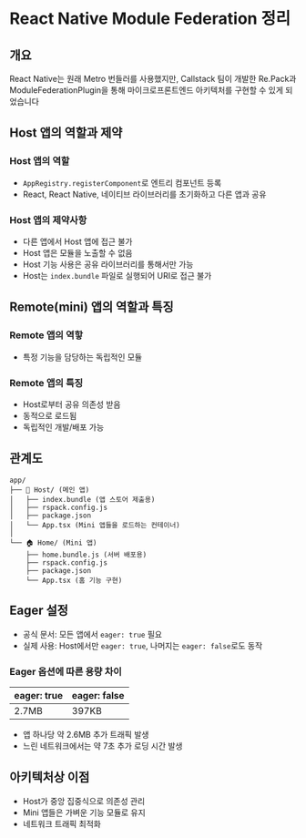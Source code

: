 # React Native Module Federation 정리
## 개요
React Native는 원래 Metro 번들러를 사용했지만, Callstack 팀이 개발한 Re.Pack과 ModuleFederationPlugin을 통해 마이크로프론트엔드 아키텍처를 구현할 수 있게 되었습니다

## Host 앱의 역할과 제약

### Host 앱의 역할
- `AppRegistry.registerComponent`로 엔트리 컴포넌트 등록
- React, React Native, 네이티브 라이브러리를 초기화하고 다른 앱과 공유

### Host 앱의 제약사항
- 다른 앱에서 Host 앱에 접근 불가
- Host 앱은 모듈을 노출할 수 없음
- Host 기능 사용은 공유 라이브러리를 통해서만 가능
- Host는 `index.bundle` 파일로 실행되어 URI로 접근 불가

## Remote(mini) 앱의 역할과 특징

### Remote 앱의 역핳
- 특정 기능을 담당하는 독립적인 모듈

### Remote 앱의 특징
- Host로부터 공유 의존성 받음
- 동적으로 로드됨
- 독립적인 개발/배포 가능

## 관계도
```text
app/
├── 📱 Host/ (메인 앱)
│   ├── index.bundle (앱 스토어 제출용)
│   ├── rspack.config.js
│   ├── package.json
│   └── App.tsx (Mini 앱들을 로드하는 컨테이너)
│
└── 🏠 Home/ (Mini 앱)
    ├── home.bundle.js (서버 배포용)
    ├── rspack.config.js
    ├── package.json
    └── App.tsx (홈 기능 구현)
```

## Eager 설정
- 공식 문서: 모든 앱에서 `eager: true` 필요
- 실제 사용: Host에서만 `eager: true`, 나머지는 `eager: false`로도 동작

### Eager 옵션에 따른 용량 차이
|eager: true|eager: false|
|-----------|------------|
|2.7MB|397KB|
- 앱 하나당 약 2.6MB 추가 트래픽 발생
- 느린 네트워크에서는 약 7초 추가 로딩 시간 발생

## 아키텍처상 이점
- Host가 중앙 집중식으로 의존성 관리
- Mini 앱들은 가벼운 기능 모듈로 유지
- 네트워크 트래픽 최적화
